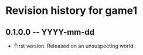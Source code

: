 # Revision history for game1

## 0.1.0.0 -- YYYY-mm-dd

* First version. Released on an unsuspecting world.
